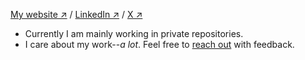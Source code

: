 [My website ↗](https://giovabattelli.com) /
[LinkedIn ↗](https://www.linkedin.com/in/giovanni-assad/) /
[X ↗](https://x.com/giovabattelli)

- Currently I am mainly working in private repositories.
- I care about my work--*a lot*. Feel free to [reach out](mailto:giovabattelli@gmail.com) with feedback.

